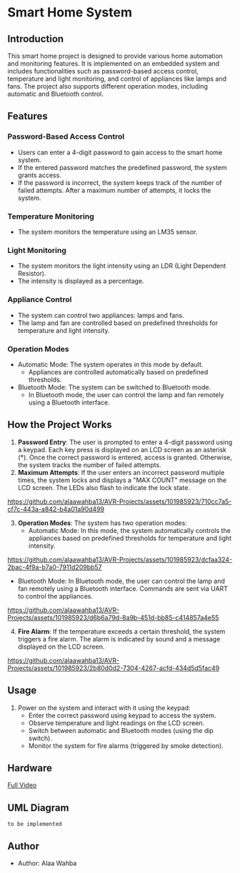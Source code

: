 # Smart Home System 

## Introduction
This smart home project is designed to provide various home automation and monitoring features. It is implemented on an embedded system and includes functionalities such as password-based access control, temperature and light monitoring, and control of appliances like lamps and fans. The project also supports different operation modes, including automatic and Bluetooth control.

## Features
### Password-Based Access Control
- Users can enter a 4-digit password to gain access to the smart home system.
- If the entered password matches the predefined password, the system grants access.
- If the password is incorrect, the system keeps track of the number of failed attempts. After a maximum number of attempts, it locks the system.

### Temperature Monitoring
- The system monitors the temperature using an LM35 sensor.

### Light Monitoring
- The system monitors the light intensity using an LDR (Light Dependent Resistor).
- The intensity is displayed as a percentage.

### Appliance Control
- The system can control two appliances: lamps and fans.
- The lamp and fan are controlled based on predefined thresholds for temperature and light intensity.

### Operation Modes
- Automatic Mode: The system operates in this mode by default.
  - Appliances are controlled automatically based on predefined thresholds.
- Bluetooth Mode: The system can be switched to Bluetooth mode.
  - In Bluetooth mode, the user can control the lamp and fan remotely using a Bluetooth interface.

## How the Project Works
1. **Password Entry**: The user is prompted to enter a 4-digit password using a keypad. Each key press is displayed on an LCD screen as an asterisk (*). Once the correct password is entered, access is granted. Otherwise, the system tracks the number of failed attempts.
2. **Maximum Attempts**: If the user enters an incorrect password multiple times, the system locks and displays a "MAX COUNT" message on the LCD screen. The LEDs also flash to indicate the lock state.


https://github.com/alaawahba13/AVR-Projects/assets/101985923/710cc7a5-cf7c-443a-a842-b4a01a90d499


3. **Operation Modes**: The system has two operation modes:
   - Automatic Mode: In this mode, the system automatically controls the appliances based on predefined thresholds for temperature and light intensity.
     

https://github.com/alaawahba13/AVR-Projects/assets/101985923/dcfaa324-2bac-4f9a-b7a0-7911d209bb57


   - Bluetooth Mode: In Bluetooth mode, the user can control the lamp and fan remotely using a Bluetooth interface. Commands are sent via UART to control the appliances.


https://github.com/alaawahba13/AVR-Projects/assets/101985923/d6b6a79d-8a9b-451d-bb85-c414857a4e55


4. **Fire Alarm**: If the temperature exceeds a certain threshold, the system triggers a fire alarm. The alarm is indicated by sound and a message displayed on the LCD screen.


https://github.com/alaawahba13/AVR-Projects/assets/101985923/2b80d0d2-7304-4267-acfd-434d5d5fac49



## Usage
1. Power on the system and interact with it using the keypad:
   - Enter the correct password using keypad to access the system.
   - Observe temperature and light readings on the LCD screen.
   - Switch between automatic and Bluetooth modes (using the dip switch).
   - Monitor the system for fire alarms (triggered by smoke detection).
  
 ## Hardware 
  [Full Video](https://drive.google.com/file/d/1qaf56CY_-kIVj_D5ZhLVknjAH4-dEX6W/view?usp=drive_link)
            
 ## UML Diagram
    to be implemented
    
## Author
- Author: Alaa Wahba
